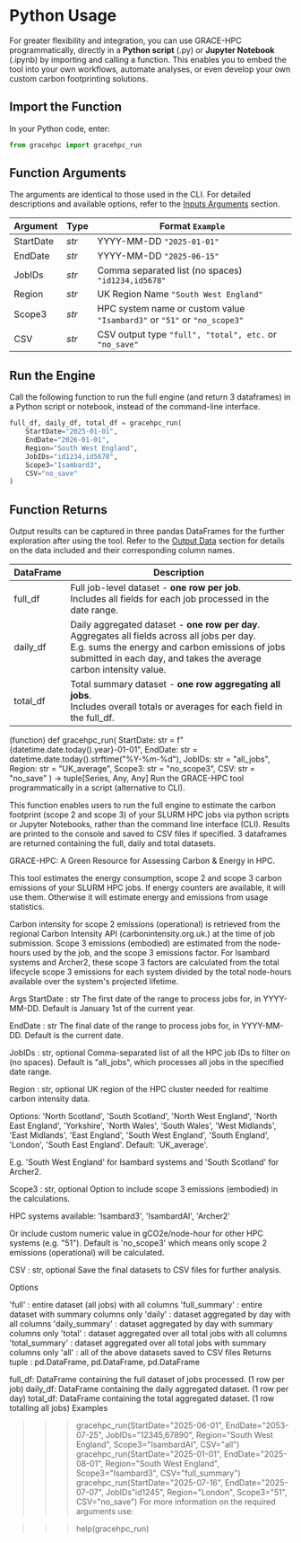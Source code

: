 # Python Usage 

For greater flexibility and integration, you can use GRACE-HPC programmatically, directly in a **Python script** (.py) or **Jupyter Notebook** (.ipynb) by importing and calling a function. This enables you to embed the tool into your own workflows, automate analyses, or even develop your own custom carbon footprinting solutions.

## Import the Function

In your Python code, enter:

```python
from gracehpc import gracehpc_run 
```

## Function Arguments
The arguments are identical to those used in the CLI. For detailed descriptions and available options, refer to the [Inputs Arguments](inputs_outputs.md#input-arguments) section.

| Argument            | Type | Format `Example`                                                        |
|---------------------|------|--------------------------------------------------------------------------|
| StartDate           | *str*| YYYY-MM-DD   `"2025-01-01"`                                              |
| EndDate             | *str*| YYYY-MM-DD   `"2025-06-15"`                                             |
| JobIDs              | *str*| Comma separated list (no spaces)   `"id1234,id5678"`                     |
| Region              | *str*| UK Region Name   `"South West England"`                                  |
| Scope3              | *str*| HPC system name or custom value  `"Isambard3"` or `"51"` or `"no_scope3"`                      |
| CSV                 | *str*| CSV output type   `"full", "total", etc.` or `"no_save"`                               |


## Run the Engine
Call the following function to run the full engine (and return 3 dataframes) in a Python script or notebook, instead of the command-line interface.

```python 
full_df, daily_df, total_df = gracehpc_run(
    StartDate="2025-01-01", 
    EndDate="2026-01-01",
    Region="South West England",
    JobIDs="id1234,id5678",
    Scope3="Isambard3",
    CSV="no_save"
)
```
## Function Returns
Output results can be captured in three pandas DataFrames for the further exploration after using the tool. Refer to the [Output Data](inputs_outputs.md#output-data) section for details on the data included and their corresponding column names.

| DataFrame           | Description                                            |
|---------------------|--------------------------------------------------------|
| full_df             | Full job-level dataset - **one row per job**. <br> Includes all fields for each job processed in the date range.   |
| daily_df            |  Daily aggregated dataset - **one row per day**. <br> Aggregates all fields across all jobs per day. <br> E.g. sums the energy and carbon emissions of jobs submitted in each day, and takes the average carbon intensity value.   |
| total_df            | Total summary dataset - **one row aggregating all jobs**. <br> Includes overall totals or averages for each field in the full_df.   |





















(function) def gracehpc_run(
    StartDate: str = f"{datetime.date.today().year}-01-01",
    EndDate: str = datetime.date.today().strftime("%Y-%m-%d"),
    JobIDs: str = "all_jobs",
    Region: str = "UK_average",
    Scope3: str = "no_scope3",
    CSV: str = "no_save"
) -> tuple[Series, Any, Any]
Run the GRACE-HPC tool programmatically in a script (alternative to CLI).

This function enables users to run the full engine to estimate the carbon footprint (scope 2 and scope 3) of your SLURM HPC jobs via python scripts or Jupyter Notebooks, rather than the command line interface (CLI). Results are printed to the console and saved to CSV files if specified. 3 dataframes are returned containing the full, daily and total datasets.

GRACE-HPC: A Green Resource for Assessing Carbon & Energy in HPC.

This tool estimates the energy consumption, scope 2 and scope 3 carbon emissions of your SLURM HPC jobs. If energy counters are available, it will use them. Otherwise it will estimate energy and emissions from usage statistics.

Carbon intensity for scope 2 emissions (operational) is retrieved from the regional Carbon Intensity API (carbonintensity.org.uk.) at the time of job submission. Scope 3 emissions (embodied) are estimated from the node-hours used by the job, and the scope 3 emissions factor. For Isambard systems and Archer2, these scope 3 factors are calculated from the total lifecycle scope 3 emissions for each system divided by the total node-hours available over the system's projected lifetime.

Args
StartDate : str
The first date of the range to process jobs for, in YYYY-MM-DD. Default is January 1st of the current year.

EndDate : str
The final date of the range to process jobs for, in YYYY-MM-DD. Default is the current date.

JobIDs : str, optional
Comma-separated list of all the HPC job IDs to filter on (no spaces). Default is "all_jobs", which processes all jobs in the specified date range.

Region : str, optional
UK region of the HPC cluster needed for realtime carbon intensity data.

Options: 'North Scotland', 'South Scotland', 'North West England', 'North East England', 'Yorkshire', 'North Wales', 'South Wales', 'West Midlands', 'East Midlands', 'East England', 'South West England', 'South England', 'London', 'South East England'. Default: 'UK_average'.

E.g. 'South West England' for Isambard systems and 'South Scotland' for Archer2.

Scope3 : str, optional
Option to include scope 3 emissions (embodied) in the calculations.

HPC systems available: 'Isambard3', 'IsambardAI', 'Archer2'

Or include custom numeric value in gCO2e/node-hour for other HPC systems (e.g. "51"). Default is 'no_scope3' which means only scope 2 emissions (operational) will be calculated.

CSV : str, optional
Save the final datasets to CSV files for further analysis.

Options

'full' : entire dataset (all jobs) with all columns
'full_summary' : entire dataset with summary columns only
'daily' : dataset aggregated by day with all columns
'daily_summary' : dataset aggregated by day with summary columns only
'total' : dataset aggregated over all total jobs with all columns
'total_summary' : dataset aggregated over all total jobs with summary columns only
'all' : all of the above datasets saved to CSV files
Returns
tuple : pd.DataFrame, pd.DataFrame, pd.DataFrame

full_df: DataFrame containing the full dataset of jobs processed. (1 row per job)
daily_df: DataFrame containing the daily aggregated dataset. (1 row per day)
total_df: DataFrame containing the total aggregated dataset. (1 row totalling all jobs)
Examples
>>> gracehpc_run(StartDate="2025-06-01", EndDate="2053-07-25", JobIDs="12345,67890", Region="South West England", Scope3="IsambardAI", CSV="all")
>>> gracehpc_run(StartDate="2025-01-01", EndDate="2025-08-01", Region="South West England", Scope3="Isambard3", CSV="full_summary")
>>> gracehpc_run(StartDate="2025-07-16", EndDate="2025-07-07", JobIDs"id1245", Region="London", Scope3="51", CSV="no_save")
For more information on the required arguments use:

>>> help(gracehpc_run)